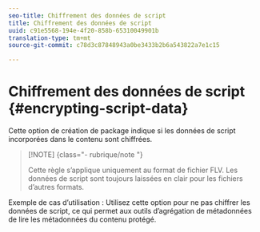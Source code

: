 ```yaml
---
seo-title: Chiffrement des données de script
title: Chiffrement des données de script
uuid: c91e5568-194e-4f20-858b-65310049901b
translation-type: tm+mt
source-git-commit: c78d3c87848943a0be3433b2b6a543822a7e1c15

---
```



# Chiffrement des données de script {#encrypting-script-data}

Cette option de création de package indique si les données de script incorporées dans le contenu sont chiffrées.

>[!NOTE] {class=&quot;- rubrique/note &quot;}
>
>Cette règle s’applique uniquement au format de fichier FLV. Les données de script sont toujours laissées en clair pour les fichiers d’autres formats.

Exemple de cas d’utilisation : Utilisez cette option pour ne pas chiffrer les données de script, ce qui permet aux outils d’agrégation de métadonnées de lire les métadonnées du contenu protégé.
